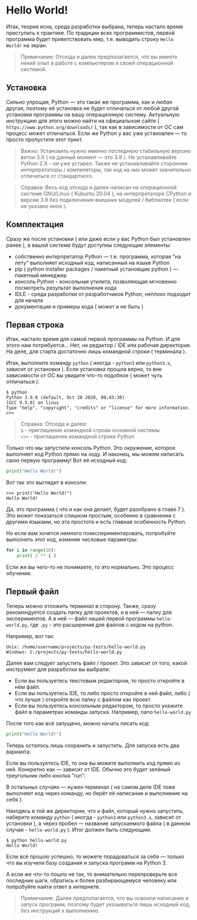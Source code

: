 # Hello World!


Итак, теория ясна, среда разработки выбрана, теперь настало время приступить к практике. По традиции всех программистов, первой программа будет приветствовать мир, т.е. выводить строку `Hello World!` на экран.

> Примечание: Отсюда и далее предполагается, что вы имеете некий опыт в работе с компьютером и своей операционной системой.


## Установка

Сильно упрощая, Python — это такая же программа, как и любая другая, поэтому её установка не будет отличаться от любой другой установки программы на вашу операционную систему. Актуальную инструкцию для этого можно найти на официальном сайте ( `https://www.python.org/downloads/` ), так как в зависимости от ОС сам процесс может отличаться. Если же Python у вас уже установлен — то просто пропустите этот пункт.

> Важно: Установить нужно именно последнюю стабильную версию ветки 3.X ( на данный момент — это 3.9 ). Не устанавливайте Python 2.X - он уже устарел. Также не устанавливайте сторонние интерпретаторы / компиляторы, так код на них может значительно отличаться от стандартного.

> Справка: Весь код отсюда и далее написан на операционной системе GNU/Linux ( Kubuntu 20.04 ), на интерпретаторе CPython и версии 3.9 без подключения внешних модулей / библиотек ( если не указано иное ).


## Комплектация

Сразу же после установки ( или даже если у вас Python был установлен ранее ), в вашей системе будут доступны следующие элементы:

- собственно интерпретатор Python — т.е. программа, которая "на лету" выполняет исходный код, написанный на языке Python
- pip ( python installer packages / пакетный установщик python ) — пакетный менеджер
- консоль Python - консольная утилита, позволяющая мгновенно посмотреть результат выполнения кода
- IDLE - среда разработки от разработчиков Python, неплохо подходит для начала
- документация и примеры кода ( может и не быть )


## Первая строка

Итак, настало время для самой первой программы на Python. И для этого нам потребуется... Нет, не редактор / IDE или рабочая директория. На деле, для старта достаточно лишь командной строки ( терминала ).

Итак, выполните команду `python` ( иногда - `python3` или `python3.x`, зависит от установки ). Если установка прошла верно, то вне зависимости от ОС вы увидите что-то подобное ( может чуть отличаться ):

```shell
$ python
Python 3.9.0 (default, Oct 20 2020, 08:43:38) 
[GCC 9.3.0] on linux
Type "help", "copyright", "credits" or "license" for more information.
>>>
```

> Справка: Отсюда и далее:  
> `$` - приглашение командной строки основной системы  
> `>>>` - приглашение командной строки Python

Только что мы запустили консоль Python. Это окружение, которое выполняет код Python прямо на ходу. И наконец, мы можем написать свою первую программу! Вот её исходный код:

```python
print("Hello World!")
```

Вот так это выглядит в консоли:

```shell
>>> print("Hello World!")
Hello World!
```

Да, это программа ( что и как она делает, будет разобрано в главе 7 ). Это может показаться слишком простым, особенно в сравнении с другими языками, но эта простота и есть главная особенность Python.

Но если вам хочется немного поэкспериментировать, попробуйте выполнять этот код, изменяя числовые параметры:

```python
for i in range(10):
	print( 2 ** i )
```

Если же вы чего-то не понимаете, то это нормально. Это процесс обучения.


## Первый файл 

Теперь можно отложить терминал в сторону. Также, сразу рекомендуется создать папку для проектов, и в ней — папку для экспериментов. А в ней — файл нашей первой программы `hello-world.py`, где `.py` - это расширения для файлов с кодом на python.

Например, вот так:

```
Unix: /home/username/projects/py-tests/hello-world.py
Windows: C:/projects/py-tests/hello-world.py
```

Далее вам следует запустить файл / проект. Это зависит от того, какой инструмент для разработки вы выбрали:

- Если вы пользуетесь текстовым редактором, то просто откройте в нём файл.
- Если вы пользуетесь IDE, то либо просто откройте в ней файл, либо ( что лучше ) откройте всю папку с файлом как проект.
- Если вы пользуетесь консольным редактором, то просто укажите файл в параметрах команды запуска. Например, nano `hello-world.py`

После того как всё запущено, можно начать писать код:

```python
print("Hello World!")
```

Теперь осталось лишь сохранить и запустить. Для запуска есть два варианта:

Если вы пользуетесь IDE, то она вы можете выполнить код прямо из неё. Конкретно как — зависит от IDE. Обычно это будет зелёный треугольник либо кнопка "run".

В остальных случаях — нужен терминал ( на самом деле IDE тоже выполняет код через команду, но берёт её написание и выполнение на себя ).

Находясь в той же директории, что и файл, который нужно запустить, наберите команду `python` ( иногда - `python3` или `python3.x`, зависит от установки ), а через пробел — название запускаемого файла ( в данном случае - `hello-world.py` ). Итог должен быть следующим.

```shell
$ python hello-world.py
Hello World!
```

Если всё прошло успешно, то можете порадоваться за себя — только что вы изучили базу создания и запуска программ на Python 3.

А если же что-то пошло не так, то внимательно перепроверьте все последние шаги, обратись к более разбирающемуся человеку или попробуйте найти ответ в интернете.

> Примечание: Далее предполагается, что вы освоили написание и запуск программ, поэтому будет указываться лишь исходный код, без инструкций к выполнению. 
